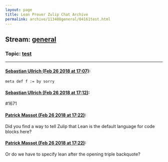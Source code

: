 ```yaml
---
layout: page
title: Lean Prover Zulip Chat Archive 
permalink: archive/113488general/04161test.html
---
```


## Stream: [general](index.html)
### Topic: [test](04161test.html)

---

#### [Sebastian Ullrich (Feb 26 2018 at 17:07)](https://leanprover.zulipchat.com/#narrow/stream/113488-general/topic/test/near/123002211):
```lean
meta def f := by sorry
```

#### [Sebastian Ullrich (Feb 26 2018 at 17:12)](https://leanprover.zulipchat.com/#narrow/stream/113488-general/topic/test/near/123002416):
#1671

#### [Patrick Massot (Feb 26 2018 at 17:22)](https://leanprover.zulipchat.com/#narrow/stream/113488-general/topic/test/near/123002847):
Did you find a way to tell Zulip that Lean is the default language for code blocks here?

#### [Patrick Massot (Feb 26 2018 at 17:22)](https://leanprover.zulipchat.com/#narrow/stream/113488-general/topic/test/near/123002856):
Or do we have to specify lean after the opening triple backquote?

